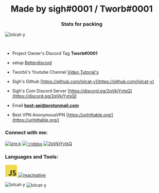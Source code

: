<h1 align="center">Made by sigh#0001 / Tworb#0001</h1>
<h3 align="center">Stats for packing</h3>

<p align="left"> <img src="https://komarev.com/ghpvc/?username=lolcat-y&label=Profile%20views&color=0e75b6&style=flat" alt="lolcat-y" /> </p>

<p align="left"> <a href="https://twitter.com/" target="blank"><img src="https://img.shields.io/twitter/follow/?logo=twitter&style=for-the-badge" alt="" /></a> </p>

- Project Owner's Discord Tag **Tworb#0001**

- setup [Betterdiscord](https://betterdiscord.app/)

- Tworbii's Youtube Channel [Video Tutorial's](https://www.youtube.com/channel/UCqwyjQcgslu3kZgWABPdrag)

- Sigh's Github [https://github.com/lolcat-y](https://github.com/lolcat-y)

- Sigh's Com Discord Server [https://discord.gg/2qVkjYytsQ](https://discord.gg/2qVkjYytsQ)

- Email **host-api@protonmail.com**

- Best VPN AnonymousVPN [https://unhittable.org/](https://unhittable.org/)

<h3 align="left">Connect with me:</h3>
<p align="left">
<a href="https://instagram.com/izre.k" target="blank"><img align="center" src="https://raw.githubusercontent.com/rahuldkjain/github-profile-readme-generator/master/src/images/icons/Social/instagram.svg" alt="izre.k" height="30" width="40" /></a>
<a href="https://www.youtube.com/c/ツiddos" target="blank"><img align="center" src="https://raw.githubusercontent.com/rahuldkjain/github-profile-readme-generator/master/src/images/icons/Social/youtube.svg" alt="ツiddos" height="30" width="40" /></a>
<a href="https://discord.gg/2qVkjYytsQ" target="blank"><img align="center" src="https://raw.githubusercontent.com/rahuldkjain/github-profile-readme-generator/master/src/images/icons/Social/discord.svg" alt="2qVkjYytsQ" height="30" width="40" /></a>
</p>

<h3 align="left">Languages and Tools:</h3>
<p align="left"> <a href="https://developer.mozilla.org/en-US/docs/Web/JavaScript" target="_blank" rel="noreferrer"> <img src="https://raw.githubusercontent.com/devicons/devicon/master/icons/javascript/javascript-original.svg" alt="javascript" width="40" height="40"/> </a> <a href="https://reactnative.dev/" target="_blank" rel="noreferrer"> <img src="https://reactnative.dev/img/header_logo.svg" alt="reactnative" width="40" height="40"/> </a> </p>

<p><img align="left" src="https://github-readme-stats.vercel.app/api/top-langs?username=lolcat-y&show_icons=true&locale=en&layout=compact" alt="lolcat-y" /></p>

<p>&nbsp;<img align="center" src="https://github-readme-stats.vercel.app/api?username=lolcat-y&show_icons=true&locale=en" alt="lolcat-y" /></p>

